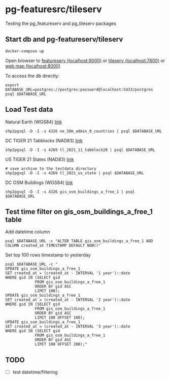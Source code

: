 # pg-featuresrc/tileserv

Testing the pg_featureserv and pg_tileserv packages

## Start db and pg-featureserv/tileserv

```shell
docker-compose up
```

Open browser to
[featureserv (localhost:9000)](http://localhost:5000)
or
[tileserv (localhost:7800)](http://localhost:7800)
or
[web map (localhost:8000)](http://localhost:9000)

To access the db directly:
```shell
export DATABASE_URL=postgres://postgres:password@localhost:5433/postgres
psql $DATABASE_URL
```

## Load Test data

Natural Earth (WGS84) [link](https://www.naturalearthdata.com/http//www.naturalearthdata.com/download/50m/cultural/ne_50m_admin_0_countries.zip)
```shell
shp2pgsql -D -I -s 4326 ne_50m_admin_0_countries | psql $DATABASE_URL
```

DC TIGER 21 Tabblocks (NAD83) [link](https://www.census.gov/cgi-bin/geo/shapefiles/index.php?year=2021&layergroup=Blocks+%282020%29)
```shell
shp2pgsql -D -I -s 4269 tl_2021_11_tabblock20 | psql $DATABASE_URL
```

US TIGER 21 States (NAD83) [link](https://www.census.gov/cgi-bin/geo/shapefiles/index.php?year=2021&layergroup=States+%28and+equivalent%29)
```shell
# save archive to the testdata directory
shp2pgsql -D -I -s 4269 tl_2021_us_state | psql $DATABASE_URL
```

DC OSM Buildings (WGS84) [link](https://download.geofabrik.de/north-america/us/district-of-columbia-latest-free.shp.zip)
```shell
shp2pgsql -D -I -s 4326 gis_osm_buildings_a_free_1 | psql $DATABASE_URL
```

## Test time filter on gis_osm_buildings_a_free_1 table

Add datetime column
```shell
psql $DATABASE_URL -c "ALTER TABLE gis_osm_buildings_a_free_1 ADD COLUMN created_at TIMESTAMP DEFAULT NOW()"
```
Set top 100 rows timestamp to yesterday
```shell
psql $DATABASE_URL -c "
UPDATE gis_osm_buildings_a_free_1
SET created_at = (created_at - INTERVAL '1 year')::date
WHERE gid IN (SELECT gid
             FROM gis_osm_buildings_a_free_1
             ORDER BY gid ASC
             LIMIT 100);
UPDATE gis_osm_buildings_a_free_1
SET created_at = (created_at - INTERVAL '2 year')::date
WHERE gid IN (SELECT gid
             FROM gis_osm_buildings_a_free_1
             ORDER BY gid ASC
             LIMIT 100 OFFSET 100);
UPDATE gis_osm_buildings_a_free_1
SET created_at = (created_at - INTERVAL '3 year')::date
WHERE gid IN (SELECT gid
             FROM gis_osm_buildings_a_free_1
             ORDER BY gid ASC
             LIMIT 100 OFFSET 200);"
```

## TODO 
- [ ] test datetime/filtering